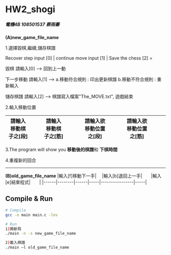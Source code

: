 # HW2_shogi
##### 電機4B 108501537 蔡雨蓁

**(A)new_game_file_name**

1.選擇毀棋,繼續,儲存棋譜 

Recover step input [0] | continue move input [1] | Save the chess [2] = 

毀棋 請輸入[0] --> 回到上一動

下一步移動 請輸入[1] --> a.移動符合規則 : 印出更新棋譜  b.移動不符合規則 : 重新輸入

儲存棋譜 請輸入[2] --> 棋譜寫入檔案"The_MOVE.txt", 遊戲結束

2.輸入移動位置

|請輸入移動棋子之[段]|&emsp; |請輸入移動棋子之[筋]|&emsp;&emsp;|請輸入欲移動位置之[段]|&emsp;&emsp; |請輸入欲移動位置之[筋]|&emsp;&emsp;   |
|------|--------|------|-----|----------------|-----|-----|------|

3.The program will show you **移動後的棋譜**和 **下棋時間**

4.重複新的回合


*************************************************************************

**(B)old_game_file_name**
|輸入[f]移動下一手|&emsp; |輸入[b]退回上一手|&emsp;&emsp;|輸入[e]結束程式|&emsp;&emsp;|
|------|--------|------|-----|----------------|-----|

## Compile & Run
```sh
# Compile
gcc -o main main.c -lev

# Run
1)開新局
./main -n -s new_game_file_name

2)載入棋譜
./main –l old_game_file_name
```
